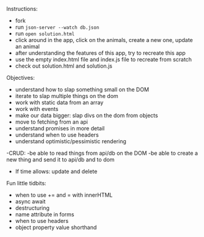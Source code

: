 Instructions: 
- fork 
- run `json-server --watch db.json`
- run `open solution.html`
- click around in the app, click on the animals, create a new one, update an animal
- after understanding the features of this app, try to recreate this app
- use the empty index.html file and index.js file to recreate from scratch
- check out solution.html and solution.js 



Objectives: 

- understand how to slap something small on the DOM
- iterate to slap multiple things on the dom
- work with static data from an array
- work with events
- make our data bigger: slap divs on the dom from objects
- move to fetching from an api
- understand promises in more detail
- understand when to use headers
- understand optimistic/pessimistic rendering

-CRUD: 
-be able to read things from api/db on the DOM
-be able to create a new thing and send it to api/db and to dom
- If time allows: update and delete

Fun little tidbits: 
- when to use += and = with innerHTML
- async await
- destructuring
- name attribute in forms 
- when to use headers
- object property value shorthand
